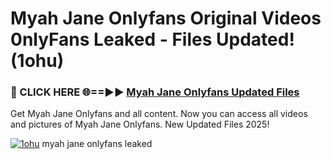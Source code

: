 # Myah Jane Onlyfans Original Videos 0nlyFans Leaked - Files Updated! (1ohu)

<h3>🔴 CLICK HERE 🌐==►► <a href="https://tinyurl.com/ms9xzufz" rel="nofollow">Myah Jane Onlyfans Updated Files</a></h3>

Get Myah Jane Onlyfans and all content. Now you can access all videos and pictures of Myah Jane Onlyfans. New Updated Files 2025!

[![1ohu](https://i.imgur.com/ppqm5kG.gif)](https://tinyurl.com/ms9xzufz)
myah jane onlyfans leaked